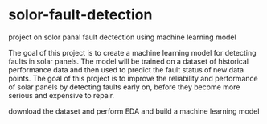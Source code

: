 # solor-fault-detection
project on solor panal fault dectection using machine learning model 

The goal of this project is to create a machine learning model for detecting faults in solar panels. The model will be trained on a dataset of historical performance data and then used to predict the fault status of new data points. The goal of this project is to improve the reliability and performance of solar panels by detecting faults early on, before they become more serious and expensive to repair.

download the dataset and perform EDA and build a machine learning model
